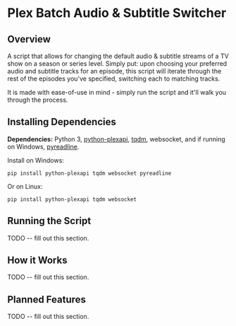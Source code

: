 Plex Batch Audio & Subtitle Switcher
====================================

Overview
--------
A script that allows for changing the default audio & subtitle streams of a TV 
show on a season or series level. Simply put: upon choosing your preferred audio
and subtitle tracks for an episode, this script will iterate through the rest of
the episodes you've specified, switching each to matching tracks.

It is made with ease-of-use in mind - simply run the script and it'll walk you 
through the process.

Installing Dependencies
-----------------------
**Dependencies:** Python 3, 
[python-plexapi](https://github.com/pkkid/python-plexapi), 
[tqdm](https://github.com/tqdm/tqdm), websocket, and if running on Windows, 
[pyreadline](https://github.com/pyreadline/pyreadline).

Install on Windows:

    pip install python-plexapi tqdm websocket pyreadline
    
Or on Linux:

    pip install python-plexapi tqdm websocket

Running the Script
------------------
TODO -- fill out this section.

How it Works
------------
TODO -- fill out this section.

Planned Features
----------------
TODO -- fill out this section.
